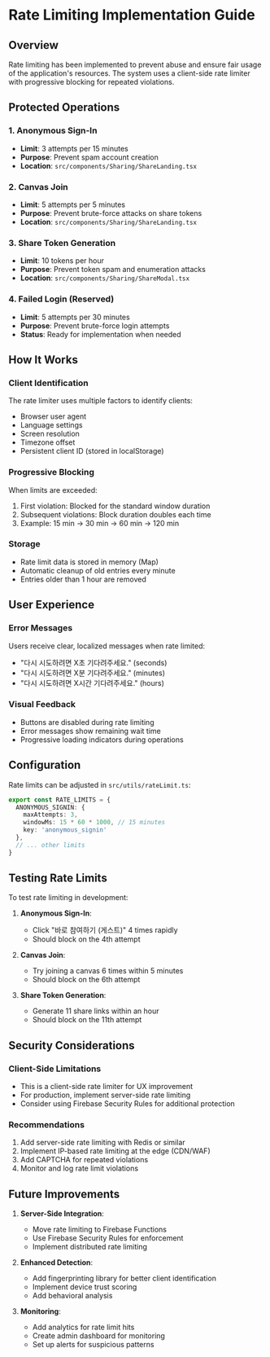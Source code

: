 # Rate Limiting Implementation Guide

## Overview
Rate limiting has been implemented to prevent abuse and ensure fair usage of the application's resources. The system uses a client-side rate limiter with progressive blocking for repeated violations.

## Protected Operations

### 1. Anonymous Sign-In
- **Limit**: 3 attempts per 15 minutes
- **Purpose**: Prevent spam account creation
- **Location**: `src/components/Sharing/ShareLanding.tsx`

### 2. Canvas Join
- **Limit**: 5 attempts per 5 minutes
- **Purpose**: Prevent brute-force attacks on share tokens
- **Location**: `src/components/Sharing/ShareLanding.tsx`

### 3. Share Token Generation
- **Limit**: 10 tokens per hour
- **Purpose**: Prevent token spam and enumeration attacks
- **Location**: `src/components/Sharing/ShareModal.tsx`

### 4. Failed Login (Reserved)
- **Limit**: 5 attempts per 30 minutes
- **Purpose**: Prevent brute-force login attempts
- **Status**: Ready for implementation when needed

## How It Works

### Client Identification
The rate limiter uses multiple factors to identify clients:
- Browser user agent
- Language settings
- Screen resolution
- Timezone offset
- Persistent client ID (stored in localStorage)

### Progressive Blocking
When limits are exceeded:
1. First violation: Blocked for the standard window duration
2. Subsequent violations: Block duration doubles each time
3. Example: 15 min → 30 min → 60 min → 120 min

### Storage
- Rate limit data is stored in memory (Map)
- Automatic cleanup of old entries every minute
- Entries older than 1 hour are removed

## User Experience

### Error Messages
Users receive clear, localized messages when rate limited:
- "다시 시도하려면 X초 기다려주세요." (seconds)
- "다시 시도하려면 X분 기다려주세요." (minutes)
- "다시 시도하려면 X시간 기다려주세요." (hours)

### Visual Feedback
- Buttons are disabled during rate limiting
- Error messages show remaining wait time
- Progressive loading indicators during operations

## Configuration

Rate limits can be adjusted in `src/utils/rateLimit.ts`:

```typescript
export const RATE_LIMITS = {
  ANONYMOUS_SIGNIN: {
    maxAttempts: 3,
    windowMs: 15 * 60 * 1000, // 15 minutes
    key: 'anonymous_signin'
  },
  // ... other limits
}
```

## Testing Rate Limits

To test rate limiting in development:

1. **Anonymous Sign-In**:
   - Click "바로 참여하기 (게스트)" 4 times rapidly
   - Should block on the 4th attempt

2. **Canvas Join**:
   - Try joining a canvas 6 times within 5 minutes
   - Should block on the 6th attempt

3. **Share Token Generation**:
   - Generate 11 share links within an hour
   - Should block on the 11th attempt

## Security Considerations

### Client-Side Limitations
- This is a client-side rate limiter for UX improvement
- For production, implement server-side rate limiting
- Consider using Firebase Security Rules for additional protection

### Recommendations
1. Add server-side rate limiting with Redis or similar
2. Implement IP-based rate limiting at the edge (CDN/WAF)
3. Add CAPTCHA for repeated violations
4. Monitor and log rate limit violations

## Future Improvements

1. **Server-Side Integration**:
   - Move rate limiting to Firebase Functions
   - Use Firebase Security Rules for enforcement
   - Implement distributed rate limiting

2. **Enhanced Detection**:
   - Add fingerprinting library for better client identification
   - Implement device trust scoring
   - Add behavioral analysis

3. **Monitoring**:
   - Add analytics for rate limit hits
   - Create admin dashboard for monitoring
   - Set up alerts for suspicious patterns